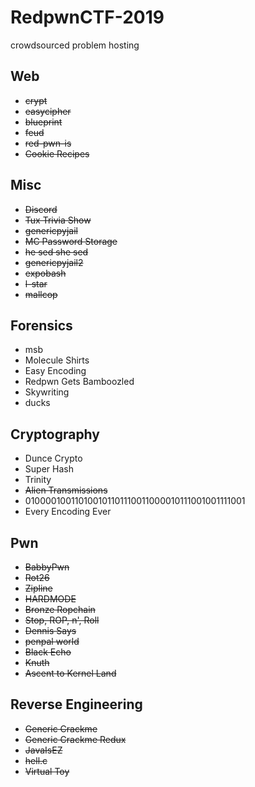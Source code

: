 # RedpwnCTF-2019

crowdsourced problem hosting

## Web
* ~~crypt~~
* ~~easycipher~~
* ~~blueprint~~
* ~~feud~~
* ~~red-pwn-is~~
* ~~Cookie Recipes~~

## Misc
* ~~Discord~~
* ~~Tux Trivia Show~~
* ~~genericpyjail~~
* ~~MC Password Storage~~
* ~~he sed she sed~~
* ~~genericpyjail2~~
* ~~expobash~~
* ~~l-star~~
* ~~mallcop~~

## Forensics
* msb
* Molecule Shirts
* Easy Encoding
* Redpwn Gets Bamboozled
* Skywriting
* ducks

## Cryptography
* Dunce Crypto
* Super Hash
* Trinity
* ~~Alien Transmissions~~
* 010000100110100101101110011000010111001001111001
* Every Encoding Ever

## Pwn
* ~~BabbyPwn~~
* ~~Rot26~~
* ~~Zipline~~
* ~~HARDMODE~~
* ~~Bronze Ropchain~~
* ~~Stop, ROP, n', Roll~~
* ~~Dennis Says~~
* ~~penpal world~~
* ~~Black Echo~~
* ~~Knuth~~
* ~~Ascent to Kernel Land~~

## Reverse Engineering
* ~~Generic Crackme~~
* ~~Generic Crackme Redux~~
* ~~JavaIsEZ~~
* ~~hell.c~~
* ~~Virtual Toy~~
